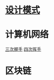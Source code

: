 # [设计模式](https://github.com/cyyuz/Note/blob/master/%E8%AE%BE%E8%AE%A1%E6%A8%A1%E5%BC%8F.md)

# 计算机网络

[三次握手][tcp_handshake]  [四次挥手][tcp_close]

# 区块链




[tcp_handshake]: https://github.com/cyyuz/Note/blob/master/%E8%AE%A1%E7%AE%97%E6%9C%BA%E7%BD%91%E7%BB%9C.md#三次握手
[tcp_close]: https://github.com/cyyuz/Note/blob/master/%E8%AE%A1%E7%AE%97%E6%9C%BA%E7%BD%91%E7%BB%9C.md#四次挥手